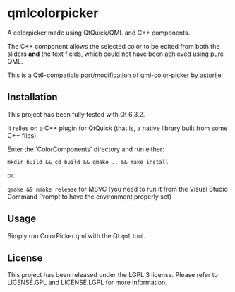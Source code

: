 qmlcolorpicker
==============

A colorpicker made using QtQuick/QML and C++ components.

The C++ component allows the selected color to be edited from both the sliders **and** the text fields, which could not have been achieved using pure QML.

This is a Qt6-compatible port/modification of [qml-color-picker](https://github.com/astorije/qml-color-picker) by [astorije](https://github.com/astorije).

Installation
------------

This project has been fully tested with Qt 6.3.2.

It relies on a C++ plugin for QtQuick (that is, a native library built from some C++ files).

Enter the 'ColorComponents' directory and run either:

`mkdir build && cd build && qmake .. && make install`

or:

`qmake && nmake release` for MSVC (you need to run it from the Visual Studio Command Prompt to have the environment properly set)

Usage
-----

Simply run ColorPicker.qml with the Qt `qml` tool.

License
-------

This project has been released under the LGPL 3 license.
Please refer to LICENSE.GPL and LICENSE.LGPL for more information.
